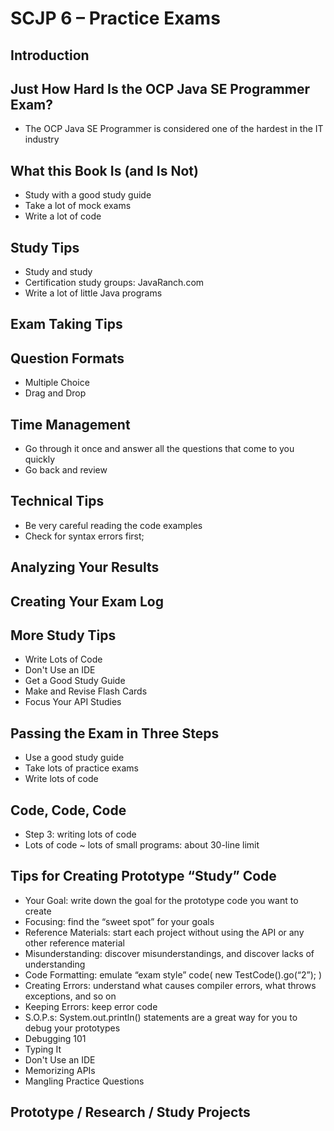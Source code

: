 # SCJP 6 – Practice Exams

## Introduction

## Just How Hard Is the OCP Java SE Programmer Exam?
* The OCP Java SE Programmer is considered one of the hardest in the IT industry

## What this Book Is (and Is Not)
* Study with a good study guide
* Take a lot of mock exams
* Write a lot of code

## Study Tips
* Study and study
* Certification study groups: JavaRanch.com
* Write a lot of little Java programs

## Exam Taking Tips

## Question Formats
* Multiple Choice
* Drag and Drop

## Time Management
* Go through it once and answer all the questions that come to you quickly
* Go back and review

## Technical Tips
* Be very careful reading the code examples
* Check for syntax errors first;

## Analyzing Your Results

## Creating Your Exam Log

## More Study Tips
* Write Lots of Code
* Don't Use an IDE
* Get a Good Study Guide
* Make and Revise Flash Cards
* Focus Your API Studies

## Passing the Exam in Three Steps
* Use a good study guide
* Take lots of practice exams
* Write lots of code

## Code, Code, Code
* Step 3: writing lots of code
* Lots of code ~ lots of small programs: about 30-line limit

## Tips for Creating Prototype “Study” Code
* Your Goal: write down the goal for the prototype code you want to create
* Focusing: find the “sweet spot” for your goals
* Reference Materials: start each project without using the API or any other reference material
* Misunderstanding: discover misunderstandings, and discover lacks of understanding
* Code Formatting: emulate “exam style” code( new TestCode().go(“2”); )
* Creating Errors: understand what causes compiler errors, what throws exceptions, and so on
* Keeping Errors: keep error code
* S.O.P.s: System.out.println() statements are a great way for you to debug your prototypes
* Debugging 101
* Typing It
* Don't Use an IDE
* Memorizing APIs
* Mangling Practice Questions

## Prototype / Research / Study Projects